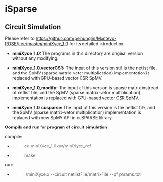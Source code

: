 # iSparse
## Circuit Simulation
Please refer to https://github.com/peihunglin/Mantevo-ROSE/tree/master/miniXyce_1.0 for its detailed introduction.

- **miniXyce_1.0:**
The programs in this directory are original version, without any modifying.

- **miniXyce_1.0_vectorCSR:**
The input of this version still is the netlist file, and the SpMV (sparse matrix-vetor multiplication) implementation is replaced with GPU-based vector CSR SpMV.

- **miniXyce_1.0_modify:**
The input of this version is sparse matrix instread of netlist file, and the SpMV (sparse matrix-vetor multiplication) implementation is replaced with GPU-based vector CSR SpMV.

- **miniXyce_1.0_cusparse:**
The input of this version is the netlist file, and the SpMV (sparse matrix-vetor multiplication) implementation is replaced with new SpMV API in cuSPARSE library.


**Compile and run for program of circuit simulation**

compile:
- > cd miniXyce_1.0xxx/miniXyce_ref
- > make

run:
- > ./miniXyce.x --circuit netlistFile/matrixFile --pf params.txt
